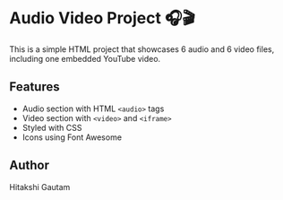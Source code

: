 # Audio Video Project 🎧🎬

This is a simple HTML project that showcases 6 audio and 6 video files, including one embedded YouTube video.

## Features
- Audio section with HTML `<audio>` tags
- Video section with `<video>` and `<iframe>`
- Styled with CSS
- Icons using Font Awesome

## Author
Hitakshi Gautam
